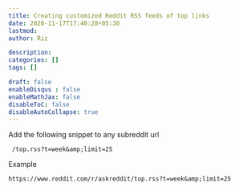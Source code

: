 ```yaml
---
title: Creating customized Reddit RSS feeds of top links
date: 2020-11-17T17:40:28+05:30
lastmod: 
author: Riz

description: 
categories: []
tags: []

draft: false
enableDisqus : false
enableMathJax: false
disableToC: false
disableAutoCollapse: true
---
```


Add the following snippet to any subreddit url
```
 /top.rss?t=week&amp;limit=25
```

Example
```
https://www.reddit.com/r/askreddit/top.rss?t=week&amp;limit=25
```